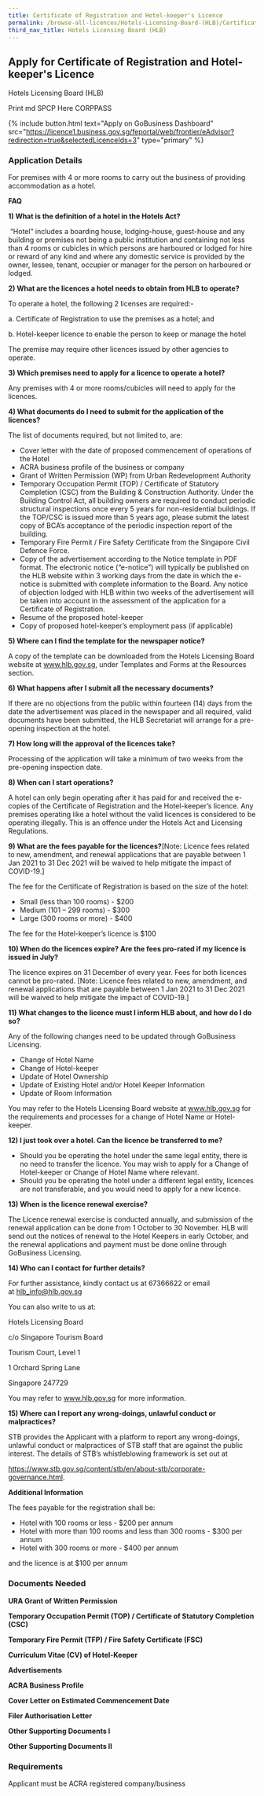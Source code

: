 ```yaml
---
title: Certificate of Registration and Hotel-keeper's Licence
permalink: /browse-all-licences/Hotels-Licensing-Board-(HLB)/Certificate-of-Registration-and-Hotel-keeper's-Licence
third_nav_title: Hotels Licensing Board (HLB)
---
```


## Apply for Certificate of Registration and Hotel-keeper's Licence

Hotels Licensing Board (HLB)

Print md SPCP Here CORPPASS

{% include button.html text="Apply on GoBusiness Dashboard" src="https://licence1.business.gov.sg/feportal/web/frontier/eAdvisor?redirection=true&selectedLicenceIds=3" type="primary" %}

### Application Details

<p>For premises with 4 or more rooms to carry out the business of providing accommodation as a hotel.</p>
<p><strong>FAQ</strong></p>
<p><strong>1) What is the definition of a hotel in the Hotels Act?</strong></p>
<p>&nbsp;&ldquo;Hotel&rdquo; includes a boarding house, lodging-house, guest-house and any building or premises not being a public institution and containing not less than 4 rooms or cubicles in which persons are harboured or lodged for hire or reward of any kind and where any domestic service is provided by the owner, lessee, tenant, occupier or manager for the person on harboured or lodged.</p>
<p><strong>2) What are the licences a hotel needs to obtain from HLB to operate?</strong></p>
<p>To operate a hotel, the following 2 licenses are required:-</p>
<p>a.&nbsp;Certificate of Registration to use the premises as a hotel; and</p>
<p>b.&nbsp;Hotel-keeper licence to enable the person to keep or manage the hotel</p>
<p>The premise may require other licences issued by other agencies to operate.</p>
<p><strong>3) Which premises need to apply for a licence to operate a hotel?</strong></p>
<p>Any premises with 4 or more rooms/cubicles will need to apply for the licences.</p>
<p><strong>4) What documents do I need to submit for the application of the licences?</strong></p>
<p>The list of documents required, but not limited to, are:</p>
<ul>
<li>Cover letter with the date of proposed commencement of operations of the Hotel</li>
<li>ACRA business profile of the business or company</li>
<li>Grant of Written Permission (WP) from&nbsp;Urban Redevelopment Authority</li>
<li>Temporary Occupation Permit (TOP) / Certificate of Statutory Completion (CSC) from the Building &amp; Construction Authority. Under the Building Control Act, all building owners are required to conduct periodic structural inspections once every 5 years for non-residential buildings. If the TOP/CSC is issued more than 5 years ago, please submit the latest copy of BCA&rsquo;s acceptance of the periodic inspection report of the building.</li>
<li>Temporary Fire Permit / Fire Safety Certificate from the Singapore Civil Defence Force.</li>
<li>Copy of the advertisement according to the Notice template in PDF format. The electronic notice (&ldquo;e-notice&rdquo;) will typically be published on the HLB website within 3 working days from the date in which the e-notice is submitted with complete information to the Board. Any notice of objection lodged with HLB within two weeks of the advertisement will be taken into account in the assessment of the application for a Certificate of Registration.</li>
<li>Resume of the proposed hotel-keeper</li>
<li>Copy of proposed hotel-keeper&rsquo;s employment pass (if applicable)</li>
</ul>
<p><strong>5) Where can I find the template for the newspaper notice?</strong></p>
<p>A copy of the template can be downloaded from the Hotels Licensing Board website at&nbsp;<a href="https://www.hlb.gov.sg/" target="_blank" rel="noopener">www.hlb.gov.sg</a>, under Templates and Forms at the Resources section.</p>
<p><strong>6) What happens after I submit all the necessary documents?</strong></p>
<p>If there are no objections from the public within fourteen (14) days from the date the advertisement was placed in the newspaper and all required, valid documents have been submitted, the HLB Secretariat will arrange for a pre-opening inspection at the hotel.</p>
<p><strong>7) How long will the approval of the licences take?</strong></p>
<p>Processing of the application will take a minimum of two weeks from the pre-opening inspection date.</p>
<p><strong>8) When can I start operations?</strong></p>
<p>A hotel can only begin operating after it has paid for and received the e-copies of the Certificate of Registration and the Hotel-keeper&rsquo;s licence. Any premises operating like a hotel without the valid licences is considered to be operating illegally. This is an offence under the Hotels Act and Licensing Regulations.</p>
<p><strong>9) What are the fees payable for the licences?</strong>[Note: Licence fees related to new, amendment, and renewal applications that are payable between 1 Jan 2021 to 31 Dec 2021 will be waived to help mitigate the impact of COVID-19.]</p>
<p>The fee for the Certificate of Registration is based on the size of the hotel:</p>
<ul>
<li>Small (less than 100 rooms) - $200</li>
<li>Medium (101 &ndash; 299 rooms) - $300</li>
<li>Large (300 rooms or more) - $400</li>
</ul>
<p>The fee for the&nbsp;Hotel-keeper&rsquo;s licence is $100</p>
<p><strong>10) When do the licences expire? Are the fees pro-rated if my licence is issued in July?</strong></p>
<p>The licence expires on 31 December of every year. Fees for both licences cannot be pro-rated.&nbsp;[Note: Licence fees related to new, amendment, and renewal applications that are payable between 1 Jan 2021 to 31 Dec 2021 will be waived to help mitigate the impact of COVID-19.]</p>

<p><strong>11) What changes to the licence must I inform HLB about, and how do I do so?</strong></p>
<p>Any of the following changes need to be updated through GoBusiness Licensing.</p>
<ul>
<li>Change of Hotel Name</li>
<li>Change of Hotel-keeper</li>
<li>Update of Hotel Ownership</li>
<li>Update of Existing Hotel and/or Hotel Keeper Information</li>
<li>Update of Room Information</li>
</ul>
<p>You may refer to the Hotels Licensing Board website at&nbsp;<a href="https://www.hlb.gov.sg/" target="_blank" rel="noopener">www.hlb.gov.sg</a>&nbsp;for the requirements and processes for a change of Hotel Name or Hotel-keeper.&nbsp;</p>
<p><strong>12) I just took over a hotel. Can the licence be transferred to me?</strong></p>
<ul>
<li>Should you be operating the hotel under the same legal entity, there is no need to transfer the licence. You may wish to apply for a Change of Hotel-keeper or Change of Hotel Name where relevant.</li>
<li>Should you be operating the hotel under a different legal entity, licences are not transferable, and you would need to apply for a new licence.</li>
</ul>
<p><strong>13) When is the licence renewal exercise?</strong></p>
<p>The Licence renewal exercise is conducted annually, and submission of the renewal application can be done from 1 October to 30 November. HLB will send out the notices of renewal to the Hotel Keepers in early October, and the renewal applications and payment must be done online through GoBusiness Licensing.</p>
<p><strong>14) Who can I contact for further details?</strong></p>
<p>For further assistance, kindly contact us at 67366622 or email at&nbsp;<a href="mailto:hlb_info@hlb.gov.sg">hlb_info@hlb.gov.sg</a></p>
<p>You can also write to us at:</p>
<p>Hotels Licensing Board</p>
<p>c/o Singapore Tourism Board</p>
<p>Tourism Court, Level 1</p>
<p>1 Orchard Spring Lane</p>
<p>Singapore 247729</p>
<p>You may refer to <a href="https://www.hlb.gov.sg/" target="_blank" rel="noopener">www.hlb.gov.sg</a>&nbsp;for more information.</p>
<p><strong>15) Where can I report any wrong-doings, unlawful conduct or malpractices?</strong></p>
<p>STB provides the Applicant with a platform to report any wrong-doings, unlawful conduct or malpractices of STB staff that are against the public interest. The details of STB&rsquo;s whistleblowing framework is set out at</p>
<p><a href="https://www.stb.gov.sg/content/stb/en/about-stb/corporate-governance.html" target="_blank" rel="noopener">https://www.stb.gov.sg/content/stb/en/about-stb/corporate-governance.html</a>.</p>

**Additional Information**

<p>The fees payable for the registration shall be:</p>
<ul>
<li>Hotel with 100 rooms or less - $200 per annum</li>
<li>Hotel with more than 100 rooms and less than 300 rooms - $300 per annum</li>
<li>Hotel with 300 rooms or more - $400 per annum</li>
</ul>
<p>and the licence is at $100 per annum</p>

### Documents Needed

<p><strong>URA Grant of Written Permission</strong></p>
<p><strong>Temporary Occupation Permit (TOP) / Certificate of Statutory Completion (CSC)</strong></p>
<p><strong>Temporary Fire Permit (TFP) / Fire Safety Certificate (FSC)</strong></p>
<p><strong>Curriculum Vitae (CV) of Hotel-Keeper</strong></p>
<p><strong>Advertisements</strong></p>
<p><strong>ACRA Business Profile</strong></p>
<p><strong>Cover Letter on Estimated Commencement Date</strong></p>
<p><strong>Filer Authorisation Letter</strong></p>
<p><strong>Other Supporting Documents I</strong></p>
<p><strong>Other Supporting Documents II</strong></p>

### Requirements

Applicant must be ACRA registered company/business

